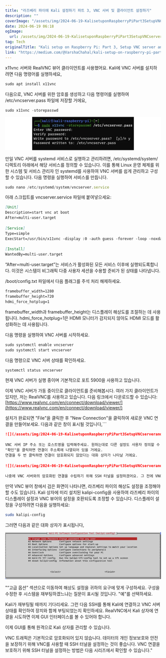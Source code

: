 ```yaml
---
title: "라즈베리 파이에 Kali 설정하기 파트 3, VNC 서버 및 클라이언트 설정하기"
description: ""
coverImage: "/assets/img/2024-06-19-KalisetuponRaspberryPiPart3SetupVNCserverandclient_0.png"
date: 2024-06-19 06:18
ogImage: 
  url: /assets/img/2024-06-19-KalisetuponRaspberryPiPart3SetupVNCserverandclient_0.png
tag: Tech
originalTitle: "Kali setup on Raspberry Pi: Part 3, Setup VNC server and client"
link: "https://medium.com/@VarshaChahal/kali-setup-on-raspberry-pi-part-3-setup-vnc-server-and-client-18a3f55776de"
---
```



x11vnc 서버와 RealVNC 뷰어 클라이언트를 사용했어요.
Kali에 VNC 서버를 설치하려면 다음 명령어를 실행하세요,

```js
sudo apt install x11vnc
```

다음으로, VNC 서버를 위한 암호를 생성하고 다음 명령어를 실행하여 /etc/vncserver.pass 파일에 저장할 거에요,

```js
sudo x11vnc -storepasswd
```

<div class="content-ad"></div>

<img src="/assets/img/2024-06-19-KalisetuponRaspberryPiPart3SetupVNCserverandclient_0.png" />

만일 VNC 서버를 systemd 서비스로 실행하고 관리하려면, /etc/systemd/system/ 디렉토리 아래에서 해당 서비스를 정의할 수 있습니다. 이를 통해 Linux 운영 체제를 위한 시스템 및 서비스 관리자 인 systemd를 사용하여 VNC 서버를 쉽게 관리하고 구성할 수 있습니다.
다음 명령을 실행하여 서비스를 만듭니다.

```js
sudo nano /etc/systemd/system/vncserver.service
```

아래 스크립트를 vncserver.service 파일에 붙여넣으세요:

<div class="content-ad"></div>

```markdown
[Unit]
Description=start vnc at boot
After=multi-user.target

[Service]
Type=simple
ExecStart=/usr/bin/x11vnc -display :0 -auth guess -forever -loop -noxdamage -repeat -rfbauth /etc/vncserver.pass -rfbport 5900 -shared

[Install]
WantedBy=multi-user.target
```

“After=multi-user.target”는 서비스가 활성화된 모든 서비스 이후에 실행되도록합니다. 이것은 시스템이 비그래픽 다중 사용자 세션을 수용할 준비가 된 상태를 나타냅니다. 

/boot/config.txt 파일에서 다음 플래그를 주석 처리 해제하세요.

```markdown
framebuffer_width=1280
framebuffer_height=720
hdmi_force_hotplug=1
```

<div class="content-ad"></div>

framebuffer_width과 framebuffer_height는 디스플레이 해상도를 조절하는 데 사용됩니다.
hdmi_force_hotplug=1은 HDMI 모니터가 감지되지 않아도 HDMI 모드를 활성화하는 데 사용됩니다.

다음 명령을 실행하여 VNC 서버를 시작하세요.

```js
sudo systemctl enable vncserver
sudo systemctl start vncserver
```

다음 명령으로 VNC 서버 상태를 확인하세요.

<div class="content-ad"></div>

```js
systemctl status vncserver
```

현재 VNC 서버가 실행 중이며 기본적으로 포트 5900을 사용하고 있습니다.

이제 VNC 서버가 가동 중이므로 클라이언트를 준비해봅시다.
여러 가지 클라이언트가 있지만, 저는 RealVNC를 사용하고 있습니다. 다음 링크에서 다운로드할 수 있습니다: [https://www.realvnc.com/en/connect/download/viewer/](https://www.realvnc.com/en/connect/download/viewer/)

설치가 완료되면 "File"을 클릭한 후 "New Connection"을 클릭하여 새로운 VNC 연결을 만들어보세요. 다음과 같은 창이 표시될 것입니다,```

<div class="content-ad"></div>

```markdown
![](/assets/img/2024-06-19-KalisetuponRaspberryPiPart3SetupVNCserverandclient_1.png)

VNC 서버 IP 주소 또는 호스트명을 입력해주세요. 원하는대로 다른 설정도 사용자 정의할 수 있어요.
"확인"을 클릭하면 연결이 주소록에 나열되어 있을 거에요.
연결을 두 번 클릭하면 연결이 암호화되지 않았다는 대화 상자가 나타날 거에요.

![](/assets/img/2024-06-19-KalisetuponRaspberryPiPart3SetupVNCserverandclient_2.png)

나중에 VNC 서버와의 암호화된 연결을 수립하기 위해 SSH 터널을 설정하겠어요. 그 전에 VNC 연결이 성공적으로 설정되었는지 테스트해볼게요. "계속"을 클릭하고, 이전에 구성한 VNC 서버 암호를 제공해주세요. 이제 그래픽 사용자 인터페이스(GUI)를 통해 Kali 상자에 액세스할 수 있어야 해요.
```

<div class="content-ad"></div>

만약 VNC 뷰어 창에서 검은 화면이 나타나면, 라즈베리 파이의 해상도 설정을 조정해야 할 수도 있습니다. Kali 상자에 미리 설치된 kalipi-config을 사용하여 라즈베리 파이의 디스플레이 설정과 VNC 뷰어의 설정을 호환되도록 조정할 수 있습니다.
디스플레이 설정을 구성하려면 다음을 실행하세요:

```bash
sudo kalipi-config
```

그러면 다음과 같은 대화 상자가 표시됩니다,

![dialog box](/assets/img/2024-06-19-KalisetuponRaspberryPiPart3SetupVNCserverandclient_3.png)

<div class="content-ad"></div>

"“고급 옵션” 섹션으로 이동하여 해상도 설정을 귀하의 요구에 맞게 구성하세요.
구성을 수정한 후 시스템을 재부팅하겠느냐는 질문이 표시될 것입니다. "예"를 선택하세요.

Kali가 재부팅될 때까지 기다리세요. 그런 다음 SSH를 통해 Kali에 연결하고 VNC 서버 상태를 확인하여 장치와 함께 부팅되었는지 확인하세요. RealVNC에서 Kali 상자에 연결을 시도하면 이제 GUI 인터페이스를 볼 수 있어야 합니다.

이제 GUI를 통해 원격으로 Kali 상자를 관리할 수 있습니다.

VNC 트래픽은 기본적으로 암호화되어 있지 않습니다. 데이터의 개인 정보보호와 안전을 보장하기 위해 VNC를 사용할 때 SSH 터널을 설정하는 것이 좋습니다. VNC 연결을 보호하기 위해 SSH 터널을 설정하는 방법은 다음 시리즈에서 확인할 수 있습니다."